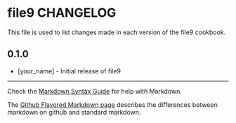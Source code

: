 file9 CHANGELOG
===============

This file is used to list changes made in each version of the file9 cookbook.

0.1.0
-----
- [your_name] - Initial release of file9

- - -
Check the [Markdown Syntax Guide](http://daringfireball.net/projects/markdown/syntax) for help with Markdown.

The [Github Flavored Markdown page](http://github.github.com/github-flavored-markdown/) describes the differences between markdown on github and standard markdown.
